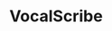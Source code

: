 ---
layout: page
title: VocalScribe
description: VocalScribe is an AI-powered meeting assistant that transcribes speech in real time using Whisper, summarizes with Mistral 7B, and exports professionally formatted meeting records.
img: assets/img/vocalscribe.png
importance: 1
github: https://github.com/Khan-Ramsha/VocalScribe
redirect: https://github.com/Khan-Ramsha/VocalScribe
---